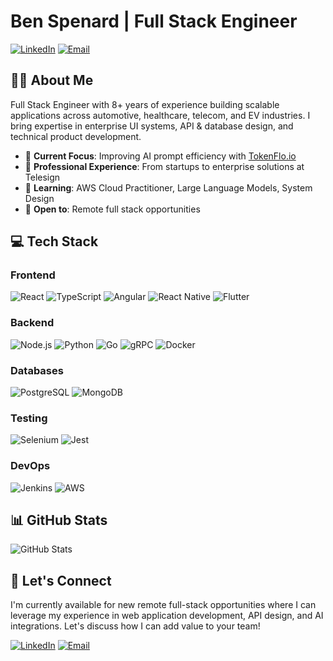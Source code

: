 # Ben Spenard | Full Stack Engineer

[![LinkedIn](https://img.shields.io/badge/LinkedIn-0077B5?style=for-the-badge&logo=linkedin&logoColor=white)](https://linkedin.com/in/spenard)
[![Email](https://img.shields.io/badge/Email-D14836?style=for-the-badge&logo=gmail&logoColor=white)](mailto:bdspen@gmail.com)

## 👨‍💻 About Me

Full Stack Engineer with 8+ years of experience building scalable applications across automotive, healthcare, telecom, and EV industries. I bring expertise in enterprise UI systems, API & database design, and technical product development.

- 🌟 **Current Focus**: Improving AI prompt efficiency with [TokenFlo.io](https://tokenflo.io)
- 🔭 **Professional Experience**: From startups to enterprise solutions at Telesign
- 🌱 **Learning**: AWS Cloud Practitioner, Large Language Models, System Design
- 💼 **Open to**: Remote full stack opportunities

## 💻 Tech Stack

### Frontend
![React](https://img.shields.io/badge/React-20232A?style=for-the-badge&logo=react&logoColor=61DAFB)
![TypeScript](https://img.shields.io/badge/TypeScript-007ACC?style=for-the-badge&logo=typescript&logoColor=white)
![Angular](https://img.shields.io/badge/Angular-DD0031?style=for-the-badge&logo=angular&logoColor=white)
![React Native](https://img.shields.io/badge/React_Native-20232A?style=for-the-badge&logo=react&logoColor=61DAFB)
![Flutter](https://img.shields.io/badge/Flutter-02569B?style=for-the-badge&logo=flutter&logoColor=white)

### Backend
![Node.js](https://img.shields.io/badge/Node.js-339933?style=for-the-badge&logo=nodedotjs&logoColor=white)
![Python](https://img.shields.io/badge/Python-FFD43B?style=for-the-badge&logo=python&logoColor=blue)
![Go](https://img.shields.io/badge/Go-00ADD8?style=for-the-badge&logo=go&logoColor=white)
![gRPC](https://img.shields.io/badge/gRPC-4285F4?style=for-the-badge&logo=google&logoColor=white)
![Docker](https://img.shields.io/badge/Docker-2CA5E0?style=for-the-badge&logo=docker&logoColor=white)

### Databases
![PostgreSQL](https://img.shields.io/badge/PostgreSQL-316192?style=for-the-badge&logo=postgresql&logoColor=white)
![MongoDB](https://img.shields.io/badge/MongoDB-4EA94B?style=for-the-badge&logo=mongodb&logoColor=white)

### Testing
![Selenium](https://img.shields.io/badge/Selenium-43B02A?style=for-the-badge&logo=Selenium&logoColor=white)
![Jest](https://img.shields.io/badge/Jest-C21325?style=for-the-badge&logo=jest&logoColor=white)

### DevOps
![Jenkins](https://img.shields.io/badge/Jenkins-D24939?style=for-the-badge&logo=Jenkins&logoColor=white)
![AWS](https://img.shields.io/badge/AWS-FF9900?style=for-the-badge&logo=amazonaws&logoColor=white)

## 📊 GitHub Stats

![GitHub Stats](https://github-readme-stats.vercel.app/api?username=bdspen&show_icons=true&theme=radical)

## 🤝 Let's Connect

I'm currently available for new remote full-stack opportunities where I can leverage my experience in web application development, API design, and AI integrations. Let's discuss how I can add value to your team!

[![LinkedIn](https://img.shields.io/badge/connect-%230077B5.svg?&style=for-the-badge&logo=linkedin)](https://linkedin.com/in/spenard)
[![Email](https://img.shields.io/badge/Email-D14836?style=for-the-badge&logo=gmail&logoColor=white)](mailto:bdspen@gmail.com)
